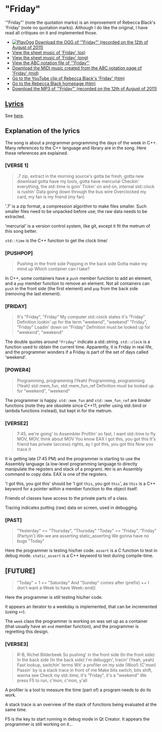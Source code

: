 # "Friday"

'"Friday"' (note the quotation marks) is an
improvement of Rebecca Black's 'Friday' (note no quotation marks).
Although I do like the original, I have read all critiques on it and
implemented those.

 * [![PlayOgg](http://static.fsf.org/playogg/Play_ogg_80x15.png "I support PlayOgg!")](http://playogg.org) [Download the OGG of '"Friday"' (recorded on the 12th of August of 2011)](http://www.richelbilderbeek.nl/CD07_Friday20110812.ogg)
 * [View the sheet music of 'Friday' (ps)](54_friday.ps)
 * [View the sheet music of 'Friday' (png)](54_friday.png)
 * [View the ABC notation file of '"Friday"'](54_friday.abc)
 * [Download the MIDI music created from the ABC notation page of 'Friday' (mid)](http://www.richelbilderbeek.nl/SongFriday.mid)
 * [Go to the YouTube clip of Rebecca Black's 'Friday' (htm)](https://youtu.be/kfVsfOSbJY0)
 * [Go to the Rebecca Black homepage (htm)](http://rebeccablackonline.com)
 * [Download the MP3 of '"Friday"' (recorded on the 12th of August of 2011)](http://www.richelbilderbeek.nl/CD07_Friday20110812.mp3)

## [Lyrics](54_friday.txt)

See [here](54_friday.txt).

## Explanation of the lyrics

The song is about a programmer programming the days of the week
in C++. Many references to the C++ language and library are
in the song. Here these references are explained.

### [VERSE 1]


> .7 zip, extract in the morning 
> source's gotta be fresh, gotta new download
> gotta have my tools, gotta have mercurial
> Checkin' everything, the std::time is goin'
> Tickin' on and on, internal std::clock is rushin'
> Data going down through the bus wire
> Overclocked my card, my fan is my friend (my fan) 

'.7' is a zip format, a compression algorithm to make files
smaller. Such smaller files need to be unpacked before use; the raw
data needs to be extracted.

'mercurial' is a version control system, like git, except
it fit the metrum of this song better.

`std::time` is the C++ function to get the clock time/

### [PUSHPOP]

> Pushing in the front side 
> Popping in the back side
> Gotta make my mind up 
> Which container can I take? 

In C++, some containers have a `push` member function to add an element,
and a `pop` member function to remove an element. Not all containers can
`push` in the front side (the first element) and `pop` from the back 
side (removing the last element).

### [FRIDAY]


> It's "Friday", "Friday" 
> My computer std::clock states it's "Friday"
> Definition lookin' up for the term "weekend", "weekend" 
> "Friday", "Friday"
> Loadin' down on "Friday" 
> Definition must be looked up for "weekend", "weekend" 

The double quotes around `"Friday"` indicate a std::string.
`std::clock` is a function used to obtain the current time.
Apparently, it is Friday in real life, and the programmer
wonders if a Friday is part of the set of days called 'weekend'.

### [POWER4]

> Programming, programming (Yeah) 
> Programming, programming (Yeah) 
> std::mem_fun, std::mem_fun_ref
> Definition must be looked up for "weekend", "weekend"

The programmer is happy. 
`std::mem_fun` and `std::mem_fun_ref` are
binder functions (note they are obsolete since C++11,
prefer using std::bind or lambda functions instead),
but kept in for the metrum.

### [VERSE2]

> 7:45, we're going' to Assembler
> Profilin' so fast, I want std::time to fly
> MOV, MOV, think about MOV
> You know EAX 
> I got this, you got this 
> It's friend has private (access) rights, ay 
> I got this, you got this 
> Now you trace it

It is getting late (7:45 PM) and the programmer is
starting to use the Assembly language (a low-level
programming language to directly manipulate the
registers and stack of a program). `MOV` is an Assembly
command to copy data. EAX is one of the registers.

'I got this, you got this' should be 'I got `this`, you got `this`',
as `this` is a C++ keyword for a pointer 
within a member function to the object itself. 

Friends of classes have access to the private parts of a class.

Tracing indicates putting (raw) data on screen, used in debugging.

### [PAST]

> "Yesterday" == "Thursday", "Thursday"
> "Today" == "Friday", "Friday" (Partyin')
> We-we are asserting 
> static_asserting
> We gonna have no bugs "Today"

Here the programmer is testing his/her code.
`assert` is a C function to test in debug mode.
`static_assert` is a C++ keyword to test during compile-time.

## [FUTURE]

> "Today" + 1 == "Saturday"
> And "Sunday" comes after (prefix) ++
> I don't want a Week to have Week::end()

Here the programmer is still testing his/her code.

It appears an iterator to a weekday is implemented, that can
be incremented (using `++`).

The `week` class the programmer is working on was set up as a 
container (that usually have an `end` member function), and the
programmer is regretting this design.


### [VERSE3]

> R-B, Richel Bilderbeek
> So pushing' in the front side (In the front side) 
> In the back side (In the back side) 
> I'm debuggin', tracin' (Yeah, yeah) 
> Fast lookup, switchin' terms 
> Wit' a profiler on my side (Woo!) 
> (C'mon) Passin' by is a stack trace in front of me 
> Make bits switch, bits shift, wanna see
> Check my std::time, it's "Friday", it's a "weekend"
> We press F5 to run, c'mon, c'mon, y'all 

A profiler is a tool to measure the time (part of) a program
needs to do its work.

A stack trace is an overview of the stack of functions 
being evaluated at the same time. 

F5 is the key to start running in debug mode in Qt Creator.
It appears the programmer is still working on it...
